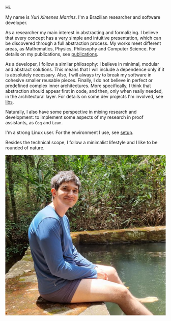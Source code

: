 
Hi.

My name is _Yuri Ximenes Martins_. I'm a Brazilian researcher and software developer.
      
As a researcher my main interest in abstracting and formalizing. I believe that every concept has a very simple and intuitive presentation, which can be discovered through a full abstraction process. My works meet different areas, as Mathematics, Physics, Philosophy and Computer Science. For details on my publications, see <a href=/publications>publications</a>.
          
As a developer, I follow a similar philosophy: I believe in minimal, modular and abstract solutions. This means that I will include a dependence only if it is absolutely necessary. Also, I will always try to break my software in cohesive smaller reusable pieces. Finally, I do not believe in perfect or predefined complex inner architectures. More specifically, I think that abstraction should appear first in code, and then, only when really needed, in the architectural layer. For details on  some dev projects I'm involved, see <a href=/libs/index>libs</a>.

Naturally, I also have some perspective in mixing research and development: to implement some aspects of my research in proof assistants, as `Coq` and `Lean`.

I'm a strong Linux user. For the environment I use, see <a href=/setup>setup</a>.

Besides the technical scope, I follow a minimalist lifestyle and I like to be rounded of nature.

<img src='/_static/yx.jpg'>

